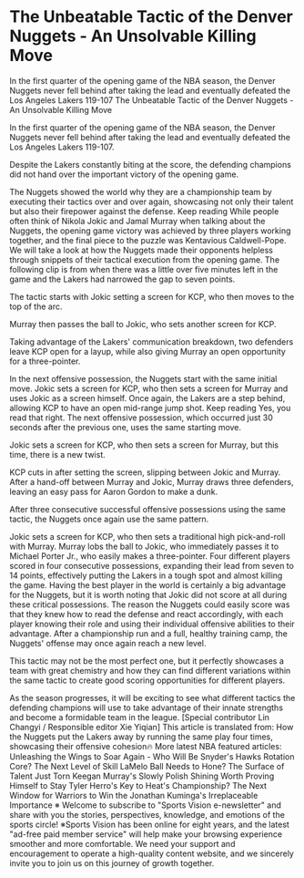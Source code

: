 #  The Unbeatable Tactic of the Denver Nuggets - An Unsolvable Killing Move

In the first quarter of the opening game of the NBA season, the Denver Nuggets never fell behind after taking the lead and eventually defeated the Los Angeles Lakers 119-107 
  The Unbeatable Tactic of the Denver Nuggets - An Unsolvable Killing Move

In the first quarter of the opening game of the NBA season, the Denver Nuggets never fell behind after taking the lead and eventually defeated the Los Angeles Lakers 119-107.

Despite the Lakers constantly biting at the score, the defending champions did not hand over the important victory of the opening game.

The Nuggets showed the world why they are a championship team by executing their tactics over and over again, showcasing not only their talent but also their firepower against the defense. Keep reading While people often think of Nikola Jokic and Jamal Murray when talking about the Nuggets, the opening game victory was achieved by three players working together, and the final piece to the puzzle was Kentavious Caldwell-Pope. We will take a look at how the Nuggets made their opponents helpless through snippets of their tactical execution from the opening game. The following clip is from when there was a little over five minutes left in the game and the Lakers had narrowed the gap to seven points.

The tactic starts with Jokic setting a screen for KCP, who then moves to the top of the arc.

Murray then passes the ball to Jokic, who sets another screen for KCP.

Taking advantage of the Lakers' communication breakdown, two defenders leave KCP open for a layup, while also giving Murray an open opportunity for a three-pointer.

In the next offensive possession, the Nuggets start with the same initial move. Jokic sets a screen for KCP, who then sets a screen for Murray and uses Jokic as a screen himself. Once again, the Lakers are a step behind, allowing KCP to have an open mid-range jump shot. Keep reading Yes, you read that right. The next offensive possession, which occurred just 30 seconds after the previous one, uses the same starting move.

Jokic sets a screen for KCP, who then sets a screen for Murray, but this time, there is a new twist.

KCP cuts in after setting the screen, slipping between Jokic and Murray. After a hand-off between Murray and Jokic, Murray draws three defenders, leaving an easy pass for Aaron Gordon to make a dunk.

After three consecutive successful offensive possessions using the same tactic, the Nuggets once again use the same pattern.

Jokic sets a screen for KCP, who then sets a traditional high pick-and-roll with Murray. Murray lobs the ball to Jokic, who immediately passes it to Michael Porter Jr., who easily makes a three-pointer. Four different players scored in four consecutive possessions, expanding their lead from seven to 14 points, effectively putting the Lakers in a tough spot and almost killing the game. Having the best player in the world is certainly a big advantage for the Nuggets, but it is worth noting that Jokic did not score at all during these critical possessions. The reason the Nuggets could easily score was that they knew how to read the defense and react accordingly, with each player knowing their role and using their individual offensive abilities to their advantage. After a championship run and a full, healthy training camp, the Nuggets' offense may once again reach a new level.

This tactic may not be the most perfect one, but it perfectly showcases a team with great chemistry and how they can find different variations within the same tactic to create good scoring opportunities for different players.

As the season progresses, it will be exciting to see what different tactics the defending champions will use to take advantage of their innate strengths and become a formidable team in the league. [Special contributor Lin Changyi / Responsible editor Xie Yiqian] This article is translated from: How the Nuggets put the Lakers away by running the same play four times, showcasing their offensive cohesion🔥 More latest NBA featured articles: Unleashing the Wings to Soar Again - Who Will Be Snyder's Hawks Rotation Core? The Next Level of Skill LaMelo Ball Needs to Hone? The Surface of Talent Just Torn Keegan Murray's Slowly Polish Shining Worth Proving Himself to Stay Tyler Herro's Key to Heat's Championship? The Next Window for Warriors to Win the Jonathan Kuminga's Irreplaceable Importance ※ Welcome to subscribe to "Sports Vision e-newsletter" and share with you the stories, perspectives, knowledge, and emotions of the sports circle! ※Sports Vision has been online for eight years, and the latest "ad-free paid member service" will help make your browsing experience smoother and more comfortable. We need your support and encouragement to operate a high-quality content website, and we sincerely invite you to join us on this journey of growth together.